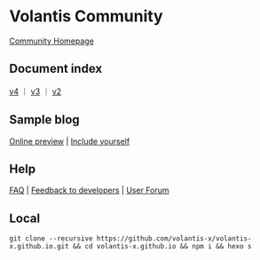 # Volantis Community

[Community Homepage](https://volantis-x.github.io)

## Document index

[v4](https://volantis-x.github.io/v4/getting-started/) ｜ [v3](https://volantis-x.github.io/v3/getting-started/) ｜ [v2](https://volantis-x.github.io/v2/getting-started/)

## Sample blog

[Online preview](https://volantis-x.github.io/examples/) | [Include yourself](https://github.com/volantis-x/examples/issues/)

## Help

[FAQ](https://volantis-x.github.io/faqs/) | [Feedback to developers](https://github.com/volantis-x/hexo-theme-volantis/issues/) | [User Forum](https://github.com/volantis-x/community/issues/)

## Local

```shell
git clone --recursive https://github.com/volantis-x/volantis-x.github.io.git && cd volantis-x.github.io && npm i && hexo s
```